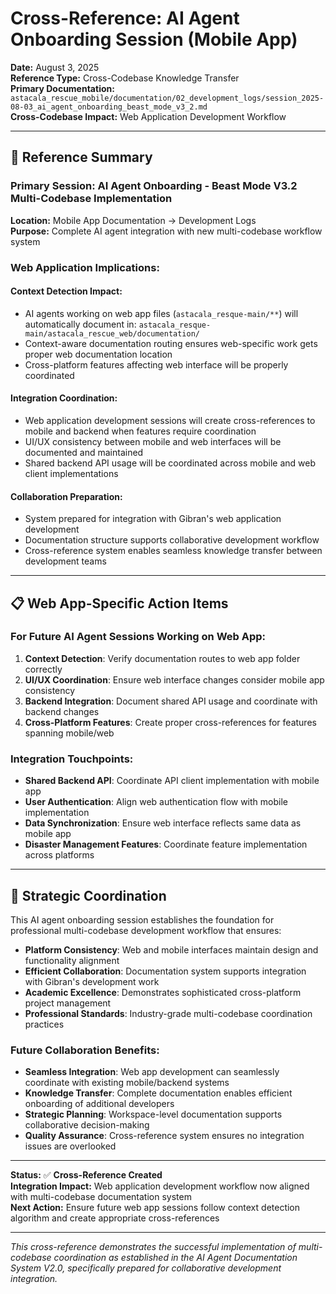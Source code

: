 # Cross-Reference: AI Agent Onboarding Session (Mobile App)

**Date:** August 3, 2025  
**Reference Type:** Cross-Codebase Knowledge Transfer  
**Primary Documentation:** `astacala_rescue_mobile/documentation/02_development_logs/session_2025-08-03_ai_agent_onboarding_beast_mode_v3_2.md`  
**Cross-Codebase Impact:** Web Application Development Workflow

---

## 🔗 **Reference Summary**

### **Primary Session:** AI Agent Onboarding - Beast Mode V3.2 Multi-Codebase Implementation
**Location:** Mobile App Documentation → Development Logs  
**Purpose:** Complete AI agent integration with new multi-codebase workflow system

### **Web Application Implications:**

#### **Context Detection Impact:**
- AI agents working on web app files (`astacala_resque-main/**`) will automatically document in: `astacala_resque-main/astacala_rescue_web/documentation/`
- Context-aware documentation routing ensures web-specific work gets proper web documentation location
- Cross-platform features affecting web interface will be properly coordinated

#### **Integration Coordination:**
- Web application development sessions will create cross-references to mobile and backend when features require coordination
- UI/UX consistency between mobile and web interfaces will be documented and maintained
- Shared backend API usage will be coordinated across mobile and web client implementations

#### **Collaboration Preparation:**
- System prepared for integration with Gibran's web application development
- Documentation structure supports collaborative development workflow
- Cross-reference system enables seamless knowledge transfer between development teams

---

## 📋 **Web App-Specific Action Items**

### **For Future AI Agent Sessions Working on Web App:**
1. **Context Detection**: Verify documentation routes to web app folder correctly
2. **UI/UX Coordination**: Ensure web interface changes consider mobile app consistency
3. **Backend Integration**: Document shared API usage and coordinate with backend changes
4. **Cross-Platform Features**: Create proper cross-references for features spanning mobile/web

### **Integration Touchpoints:**
- **Shared Backend API**: Coordinate API client implementation with mobile app
- **User Authentication**: Align web authentication flow with mobile implementation
- **Data Synchronization**: Ensure web interface reflects same data as mobile app
- **Disaster Management Features**: Coordinate feature implementation across platforms

---

## 🎯 **Strategic Coordination**

This AI agent onboarding session establishes the foundation for professional multi-codebase development workflow that ensures:

- **Platform Consistency**: Web and mobile interfaces maintain design and functionality alignment
- **Efficient Collaboration**: Documentation system supports integration with Gibran's development work
- **Academic Excellence**: Demonstrates sophisticated cross-platform project management
- **Professional Standards**: Industry-grade multi-codebase coordination practices

### **Future Collaboration Benefits:**
- **Seamless Integration**: Web app development can seamlessly coordinate with existing mobile/backend systems
- **Knowledge Transfer**: Complete documentation enables efficient onboarding of additional developers
- **Strategic Planning**: Workspace-level documentation supports collaborative decision-making
- **Quality Assurance**: Cross-reference system ensures no integration issues are overlooked

---

**Status:** ✅ **Cross-Reference Created**  
**Integration Impact:** Web application development workflow now aligned with multi-codebase documentation system  
**Next Action:** Ensure future web app sessions follow context detection algorithm and create appropriate cross-references

---

*This cross-reference demonstrates the successful implementation of multi-codebase coordination as established in the AI Agent Documentation System V2.0, specifically prepared for collaborative development integration.*
